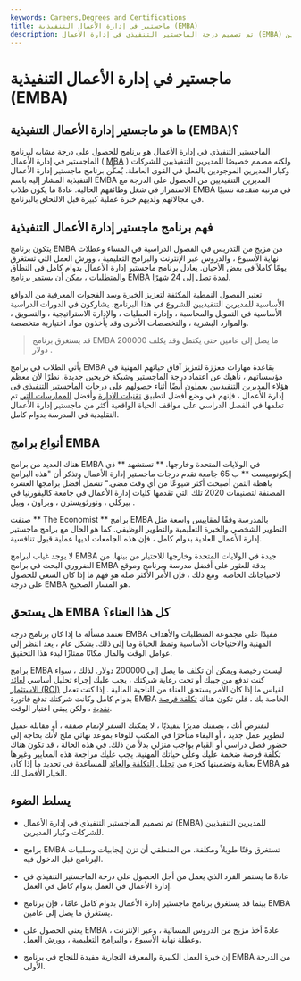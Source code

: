```yaml
---
keywords: Careers,Degrees and Certifications
title: ماجستير في إدارة الأعمال التنفيذية (EMBA)
description: تم تصميم درجة الماجستير التنفيذي في إدارة الأعمال (EMBA) ليتم متابعتها من قبل كبار المديرين التنفيذيين الحاليين.
---
```


# ماجستير في إدارة الأعمال التنفيذية (EMBA)
## ما هو ماجستير إدارة الأعمال التنفيذية (EMBA)؟

الماجستير التنفيذي في إدارة الأعمال هو برنامج للحصول على درجة مشابه لبرنامج الماجستير في إدارة الأعمال ( [MBA](/mba) ) ولكنه مصمم خصيصًا للمديرين التنفيذيين للشركات وكبار المديرين الموجودين بالفعل في القوى العاملة. يُمكِّن برنامج ماجستير إدارة الأعمال التنفيذية المشار إليه باسم EMBA المديرين التنفيذيين من الحصول على الدرجة مع الاستمرار في شغل وظائفهم الحالية. عادةً ما يكون طلاب EMBA في مرتبة متقدمة نسبيًا في مجالاتهم ولديهم خبرة عملية كبيرة قبل الالتحاق بالبرنامج.

## فهم برنامج ماجستير إدارة الأعمال التنفيذية

يتكون برنامج EMBA من مزيج من التدريس في الفصول الدراسية في المساء وعطلات نهاية الأسبوع ، والدروس عبر الإنترنت والبرامج التعليمية ، وورش العمل التي تستغرق يومًا كاملاً في بعض الأحيان. يعادل برنامج ماجستير إدارة الأعمال بدوام كامل في النطاق والمتطلبات ، يمكن أن يستمر برنامج EMBA لمدة تصل إلى 24 شهرًا.

تعتبر الفصول النمطية المكثفة لتعزيز الخبرة وسد الفجوات المعرفية من الدوافع الأساسية للمديرين التنفيذيين للشروع في هذا البرنامج. يشاركون في الدورات الدراسية الأساسية في التمويل والمحاسبة ، وإدارة العمليات ، والإدارة الاستراتيجية ، والتسويق ، والموارد البشرية ، والتخصصات الأخرى وقد يأخذون مواد اختيارية متخصصة.

> قد يستغرق برنامج EMBA ما يصل إلى عامين حتى يكتمل وقد يكلف 200000 دولار .

>

يأتي الطلاب في برامج EMBA بقاعدة مهارات معززة لتعزيز آفاق حياتهم المهنية في مؤسساتهم ، ناهيك عن اعتماد درجة الماجستير وشبكة خريجين جديدة. نظرًا لأن معظم هؤلاء المديرين التنفيذيين يعملون أيضًا أثناء حصولهم على درجات الماجستير التنفيذي في إدارة الأعمال ، فإنهم في وضع أفضل لتطبيق [تقنيات الإدارة](/strategic-management) وأفضل [الممارسات التي](/best_practices) تم تعلمها في الفصل الدراسي على مواقف الحياة الواقعية أكثر من ماجستير إدارة الأعمال التقليدية في المدرسة بدوام كامل.

## أنواع برامج EMBA

هناك العديد من برامج EMBA في الولايات المتحدة وخارجها. ** تستشهد ** ذي إيكونوميست ** ب 65 جامعة تقدم درجات ماجستير إدارة الأعمال وتذكر أن "هذه البرامج باهظة الثمن أصبحت أكثر شيوعًا من أي وقت مضى." تشمل أفضل برامجها العشرة المصنفة لتصنيفات 2020 تلك التي تقدمها كليات إدارة الأعمال في جامعة كاليفورنيا في بيركلي ، ونورثويسترن ، وبراون ، وييل .

صنفت ** The Economist ** برامج EMBA بالمدرسة وفقًا لمقاييس واسعة مثل التطوير الشخصي والخبرة التعليمية والتطوير الوظيفي. كما هو الحال مع برامج ماجستير إدارة الأعمال العادية بدوام كامل ، فإن هذه الجامعات لديها عملية قبول تنافسية.

لا يوجد غياب لبرامج EMBA جيدة في الولايات المتحدة وخارجها للاختيار من بينها. من الضروري البحث في برامج EMBA بدقة للعثور على أفضل مدرسة وبرنامج وموقع لاحتياجاتك الخاصة. ومع ذلك ، فإن الأمر الأكثر صلة هو فهم ما إذا كان السعي للحصول على درجة EMBA هو المسار الصحيح.

## هل يستحق EMBA كل هذا العناء؟

تعتمد مسألة ما إذا كان برنامج درجة EMBA مفيدًا على مجموعة المتطلبات والأهداف المهنية والاحتياجات الأساسية ونمط الحياة وما إلى ذلك. بشكل عام ، يعد النظر إلى عوامل الوقت والمال مكانًا ممتازًا لبدء هذا التحقيق.

برامج EMBA ليست رخيصة ويمكن أن تكلف ما يصل إلى 200000 دولار. لذلك ، سواء كنت تدفع من جيبك أو تحت رعاية شركتك ، يجب عليك إجراء تحليل أساسي [لعائد الاستثمار (ROI)](/returnoninvestment) لقياس ما إذا كان الأمر يستحق العناء من الناحية المالية . إذا كنت تعمل بدوام كامل وكانت شركتك تدفع فاتورة EMBA الخاصة بك ، فلن تكون هناك [تكلفة فرصة نقدية](/opportunitycost) ، ولكن يبقى اعتبار الوقت.

لنفترض أنك ، بصفتك مديرًا تنفيذيًا ، لا يمكنك السفر لإتمام صفقة ، أو مقابلة عميل لتطوير عمل جديد ، أو البقاء متأخرًا في المكتب للوفاء بموعد نهائي ملح لأنك بحاجة إلى حضور فصل دراسي أو القيام بواجب منزلي بدلاً من ذلك. في هذه الحالة ، قد تكون هناك تكلفة فرصة ضخمة عليك وعلى حياتك المهنية. يجب عليك مراجعة هذه المعايير وغيرها بعناية وتضمينها كجزء من [تحليل التكلفة والعائد](/cost-benefitanalysis) للمساعدة في تحديد ما إذا كان EMBA هو الخيار الأفضل لك.

## يسلط الضوء

- تم تصميم الماجستير التنفيذي في إدارة الأعمال (EMBA) للمديرين التنفيذيين للشركات وكبار المديرين.

- برامج EMBA تستغرق وقتًا طويلاً ومكلفة. من المنطقي أن تزن إيجابيات وسلبيات البرنامج قبل الدخول فيه.

- عادةً ما يستمر الفرد الذي يعمل من أجل الحصول على درجة الماجستير التنفيذي في إدارة الأعمال في العمل بدوام كامل في العمل.

- بينما قد يستغرق برنامج ماجستير إدارة الأعمال بدوام كامل عامًا ، فإن برنامج EMBA يستغرق ما يصل إلى عامين.

- يعني الحصول على EMBA عادةً أخذ مزيج من الدروس المسائية ، وعبر الإنترنت ، وعطلة نهاية الأسبوع ، والبرامج التعليمية ، وورش العمل.

- إن خبرة العمل الكبيرة والمعرفة التجارية مفيدة للنجاح في برنامج EMBA من الدرجة الأولى.

